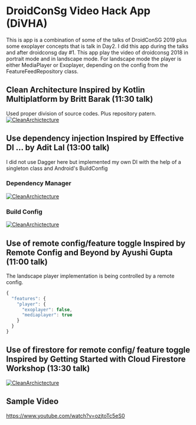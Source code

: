 # DroidConSg Video Hack App (DiVHA)

This is app is a combination of some of the talks of DroidConSG 2019 plus some exoplayer concepts that is talk in Day2. I did this 
app during the talks and after droidconsg day #1. This app play the video of droidconsg 2018 in portrait mode and in landscape mode. For landscape mode the player is  either MediaPlayer or Exoplayer, depending on the config from the FeatureFeedRepository class.


## Clean Architecture Inspired by Kotlin Multiplatform by Britt Barak (11:30 talk)

Used proper division of source codes. Plus repository patern.
<a href="https://github.com/objectiveCarlo/android_droidconsghack/tree/master/app/src/main/java/ph/carlo/android/cldroidconhack"><img src="https://raw.githubusercontent.com/objectiveCarlo/android_droidconsghack/master/__images/cleanarchitecture.png" title="CleanArchictecture" alt="CleanArchictecture"></a>

<!-- [![CleanArchictecture](https://raw.githubusercontent.com/objectiveCarlo/android_droidconsghack/master/__images/cleanarchitecture.png)](https://github.com/objectiveCarlo/android_droidconsghack/tree/master/app/src/main/java/ph/carlo/android/cldroidconhack) -->

## Use dependency injection Inspired by Effective DI ... by Adit Lal (13:00 talk)
I did not use Dagger here but implemented my own DI with the help of a singleton class and Android's BuildConfig


### Dependency Manager 
<a href="https://github.com/objectiveCarlo/android_droidconsghack/blob/master/app/src/main/java/ph/carlo/android/cldroidconhack/dependency/DependencyManager.kt"><img src="https://raw.githubusercontent.com/objectiveCarlo/android_droidconsghack/master/__images/dependencymanager.png" title="CleanArchictecture" alt="CleanArchictecture"></a>

### Build Config
<a href="https://github.com/objectiveCarlo/android_droidconsghack/blob/master/app/build.gradle"><img src="https://raw.githubusercontent.com/objectiveCarlo/android_droidconsghack/master/__images/simpledi.png" title="CleanArchictecture" alt="CleanArchictecture"></a>


## Use of remote config/feature toggle Inspired by Remote Config and Beyond by Ayushi Gupta (11:00 talk)
The landscape player implementation is being controlled by a remote config. 
```javascript
{
  "features": {
    "player": {
      "exoplayer": false,
      "mediaplayer": true
    }
  }
}
```
## Use of firestore for remote config/ feature toggle Inspired by Getting Started with Cloud Firestore Workshop (13:30 talk)

<a href="https://github.com/objectiveCarlo/android_droidconsghack/blob/master/app/src/main/java/ph/carlo/android/cldroidconhack/data/feature/FeatureFireStoreImplementation.kt"><img src="https://raw.githubusercontent.com/objectiveCarlo/android_droidconsghack/master/__images/firestore.png" title="CleanArchictecture" alt="CleanArchictecture"></a>

## Sample Video
https://www.youtube.com/watch?v=ozjtoTc5eS0
